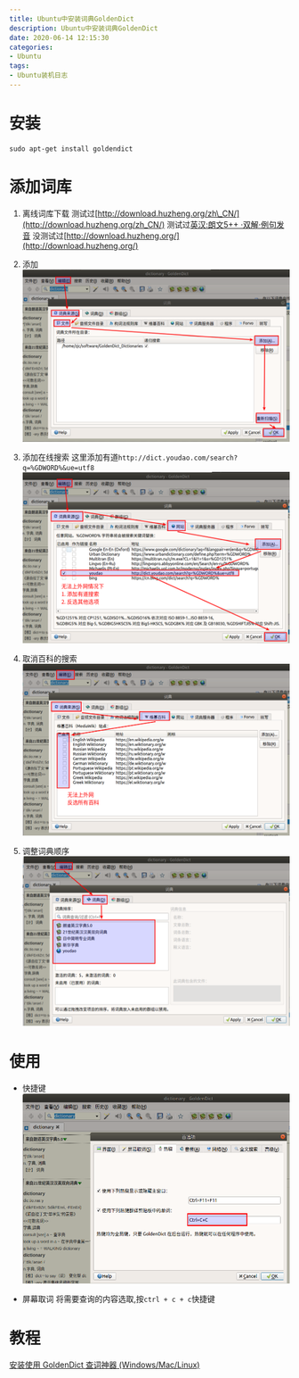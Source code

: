 ```yaml
---
title: Ubuntu中安装词典GoldenDict
description: Ubuntu中安装词典GoldenDict
date: 2020-06-14 12:15:30
categories:
- Ubuntu
tags:
- Ubuntu装机日志
---
```

#   安装
```console
sudo apt-get install goldendict
```

#   添加词库
1.  离线词库下载
测试过[http://download.huzheng.org/zh\_CN/](http://download.huzheng.org/zh_CN/)
测试过[英汉:朗文5++ ·双解·例句发音](https://freemdict.com/2018/06/04/%e8%8b%b1%e6%b1%89-%e6%9c%97%e6%96%875-%c2%b7%e5%8f%8c%e8%a7%a3%c2%b7%e4%be%8b%e5%8f%a5%e5%8f%91%e9%9f%b3/)
没测试过[http://download.huzheng.org/](http://download.huzheng.org/)

2.  添加
![](../images/2020/06/20200614003.png)


3.  添加在线搜索
这里添加有道`http://dict.youdao.com/search?q=%GDWORD%&ue=utf8`
![](../images/2020/06/20200614005.png)

4.  取消百科的搜索
![](../images/2020/06/20200614006.png)

5.  调整词典顺序
![](../images/2020/06/20200614004.png)

#   使用
+   快捷键
![](../images/2020/06/20200614007.png)

+   屏幕取词
将需要查询的内容选取,按`ctrl + c + c`快捷键

#   教程
[安装使用 GoldenDict 查词神器 (Windows/Mac/Linux)](https://www.jianshu.com/p/b6b2c1d78d7c)

